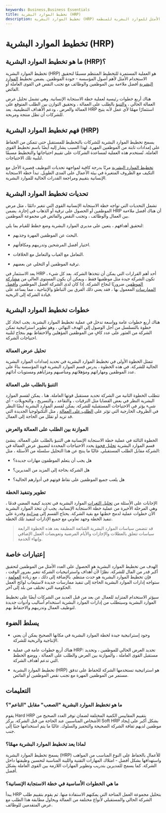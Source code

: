 ```yaml
---
keywords: Business,Business Essentials
title: تخطيط الموارد البشرية (HRP)
description: تخطيط الموارد البشرية (HRP) هو عملية مستمرة للتخطيط المنهجي لتحقيق الاستخدام الأمثل للموارد البشرية للمنظمة.
---
```


# تخطيط الموارد البشرية (HRP)
## ما هو تخطيط الموارد البشرية (HRP)؟

تخطيط الموارد البشرية (HRP) هو العملية المستمرة للتخطيط المنتظم مسبقًا لتحقيق الاستخدام الأمثل لأهم أصول المؤسسة - جودة الموظفين. يضمن تخطيط [الموارد البشرية](/humanresources) أفضل ملاءمة بين الموظفين والوظائف مع تجنب النقص في القوى العاملة أو الفائض.

هناك أربع خطوات رئيسية لعملية خطة الاستجابة الإنسانية. وهي تشمل تحليل عرض العمالة الحالي ، [والتنبؤ](/forecasting) بالطلب على العمالة ، وتحقيق التوازن بين الطلب المتوقع على العمالة والعرض ، ودعم الأهداف التنظيمية. يعد HRP استثمارًا مهمًا لأي عمل لأنه يتيح للشركات أن تظل منتجة ومربحة.

## فهم تخطيط الموارد البشرية (HRP)

يسمح تخطيط الموارد البشرية للشركات بالتخطيط للمستقبل حتى تتمكن من الحفاظ على إمدادات ثابتة من الموظفين المهرة. لهذا السبب يشار إليه أيضًا باسم تخطيط القوى العاملة. تُستخدم هذه العملية لمساعدة الشركات على تقييم احتياجاتها والتخطيط مسبقًا لتلبية تلك الاحتياجات.

[تخطيط الموارد البشرية](/humanresources) مرنًا بدرجة كافية لمواجهة تحديات التوظيف قصيرة الأجل مع التكيف مع الظروف المتغيرة في بيئة الأعمال على المدى الطويل. تبدأ خطة الاستجابة الإنسانية بتقييم ومراجعة القدرات الحالية للموارد البشرية.

## تحديات تخطيط الموارد البشرية

تشمل التحديات التي تواجه خطة الاستجابة الإنسانية القوى التي تتغير دائمًا ، مثل مرض الموظفين أو الحصول على ترقية أو الذهاب في إجازة. يضمن HRP أن هناك أفضل ملاءمة بين العمال والوظائف ، وتجنب النقص والفائض في مجموعة الموظفين.

لتحقيق أهدافهم ، يتعين على مديري الموارد البشرية وضع خطط للقيام بما يلي:

- البحث عن الموظفين المهرة وجذبهم.

- اختيار أفضل المرشحين وتدريبهم ومكافأتهم.

- التعامل مع الغياب والتعامل مع الخلافات.

- ترقية الموظفين أو التخلي عن بعضهم.

يعد الاستثمار في HRP أحد أهم القرارات التي يمكن أن تتخذها الشركة. بعد كل شيء ، تكون الشركة جيدة مثل موظفيها فقط ، ويمكن أن يكون المستوى العالي من [مشاركة الموظفين](/employee-engagement) ضروريًا لنجاح الشركة. إذا كان لدى الشركة أفضل الموظفين [وأفضل الممارسات](/best_practices) المعمول بها ، فقد يعني ذلك الفرق بين التباطؤ والإنتاجية ، مما يساعد على قيادة الشركة إلى الربحية.

## خطوات تخطيط الموارد البشرية

هناك أربع خطوات عامة وواسعة تدخل في عملية تخطيط الموارد البشرية. يجب اتخاذ كل خطوة بالتسلسل من أجل الوصول إلى الهدف النهائي ، وهو تطوير استراتيجية تمكن الشركة من العثور على عدد كافٍ من الموظفين المؤهلين والاحتفاظ بهم بنجاح لتلبية احتياجات الشركة.

### تحليل عرض العمالة

تتمثل الخطوة الأولى في تخطيط الموارد البشرية في تحديد إمدادات الموارد البشرية الحالية للشركة. في هذه الخطوة ، يدرس قسم الموارد البشرية قوة المؤسسة بناءً على عدد الموظفين ومهاراتهم ومؤهلاتهم ومناصبهم ومزاياهم ومستويات أدائهم.

### التنبؤ بالطلب على العمالة

تتطلب الخطوة الثانية من الشركة تحديد مستقبل قوتها العاملة. هنا ، يمكن لقسم الموارد البشرية النظر في بعض القضايا مثل الترقيات ، والتقاعد ، والتسريح ، والتحويلات - أي شيء يؤثر في الاحتياجات المستقبلية للشركة. يمكن لقسم الموارد البشرية أيضًا النظر في الظروف الخارجية التي تؤثر على [الطلب على العمالة](/demand_for_labor) ، مثل التكنولوجيا الجديدة التي قد تزيد أو تقلل من الحاجة إلى العمال.

### الموازنة بين الطلب على العمالة والعرض

الخطوة الثالثة في عملية خطة الاستجابة الإنسانية هي التنبؤ بالطلب على العمالة. ينشئ قسم الموارد البشرية [تحليل فجوة](/gap-analysis) يحدد الاحتياجات المحددة لتضييق عرض العمالة في الشركة مقابل الطلب المستقبلي. غالبًا ما ينتج عن هذا التحليل سلسلة من الأسئلة ، مثل:

- هل يجب أن يتعلم الموظفون مهارات جديدة؟

- هل الشركة بحاجة إلى المزيد من المديرين؟

- هل يلعب جميع الموظفين على نقاط قوتهم في أدوارهم الحالية؟

### تطوير وتنفيذ الخطة

الإجابات على الأسئلة من [تحليل الثغرات](/strategic-gap-analysis) الموارد البشرية في تحديد كيفية المضي قدمًا ، وهي المرحلة الأخيرة من عملية خطة الاستجابة الإنسانية. يجب أن تتخذ الموارد البشرية الآن خطوات عملية لدمج خطتها مع بقية الشركة. يحتاج القسم إلى [ميزانية](/budget) وقدرة على تنفيذ الخطة وجهد تعاوني مع جميع الإدارات لتنفيذ تلك الخطة.

> قد تتضمن سياسات الموارد البشرية الشائعة المطبقة بعد هذه الخطوة الرابعة سياسات تتعلق بالعطلات والإجازات والأيام المرضية وتعويضات العمل الإضافي وإنهاء الخدمة.

>

## إعتبارات خاصة

الهدف من تخطيط الموارد البشرية هو الحصول على العدد الأمثل من الموظفين لتحقيق أكبر قدر من المال للشركة. نظرًا لأن أهداف واستراتيجيات الشركة تتغير بمرور الوقت ، فإن تخطيط الموارد البشرية هو حدث منتظم. بالإضافة إلى ذلك ، مع زيادة [العولمة](/globalization) ، ستواجه إدارات الموارد البشرية الحاجة إلى تنفيذ ممارسات جديدة لاستيعاب لوائح العمل الحكومية التي تختلف من بلد إلى آخر.

سيؤثر الاستخدام المتزايد للعمال عن بعد من قبل العديد من الشركات أيضًا على تخطيط الموارد البشرية وسيتطلب من إدارات الموارد البشرية استخدام أساليب وأدوات جديدة لتوظيف العمال وتدريبهم والاحتفاظ بهم.

## يسلط الضوء

- وجود إستراتيجية جيدة لخطة الموارد البشرية في مكانها الصحيح يمكن أن يعني الإنتاجية والربحية للشركة.

- هناك أربع خطوات عامة في عملية HRP: تحديد العرض الحالي للموظفين ، وتحديد مستقبل القوى العاملة ، والموازنة بين العرض والطلب على العمالة ، ووضع الخطط التي تدعم أهداف الشركة.

- تخطيط الموارد البشرية (HRP) هو استراتيجية تستخدمها الشركة للحفاظ على تدفق مستمر من الموظفين المهرة مع تجنب نقص الموظفين أو الفائض.

## التعليمات

### ما هو تخطيط الموارد البشرية "الصعب" مقابل "الناعم"؟

يقوم Hard HRP بتقييم المقاييس الكمية المختلفة لضمان توفر العدد الصحيح من الأشخاص المناسبين عند الحاجة من قبل الشركة. يركز Soft HRP بشكل أكبر على إيجاد موظفين لديهم ثقافة الشركة الصحيحة والتحفيز والسلوك. غالبًا ما يتم استخدامها جنبًا إلى جنب.

### لماذا يعد تخطيط الموارد البشرية مهمًا؟

يسمح تخطيط الموارد البشرية (HRP) للأعمال بالحفاظ على النوع المناسب من المواهب واستهدافها بشكل أفضل - امتلاك المهارات التقنية واللينة المناسبة لتحسين وظيفتها داخل الشركة. كما يسمح للمديرين بتدريب وتطوير المهارات اللازمة بين القوى العاملة بشكل أفضل.

### ما هي الخطوات الأساسية في خطة الاستجابة الإنسانية؟

يبدأ HRP بتحليل مجموعة العمل المتاحة التي يمكنهم الاستفادة منها. ثم يقوم بتقييم طلب الشركة الحالي والمستقبلي لأنواع مختلفة من العمالة ويحاول مطابقة هذا الطلب مع عرض المتقدمين للوظائف.

